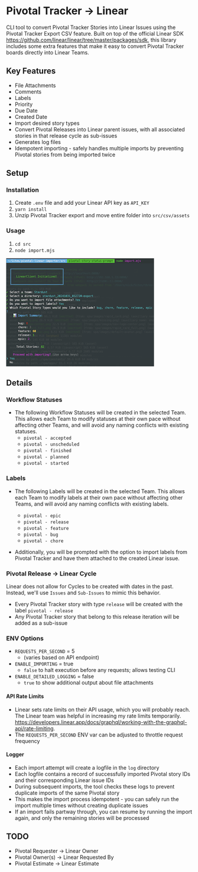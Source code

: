 # Pivotal Tracker -> Linear
CLI tool to convert Pivotal Tracker Stories into Linear Issues using the Pivotal Tracker Export CSV feature. Built on top of the official Linear SDK https://github.com/linear/linear/tree/master/packages/sdk, this library includes some extra features that make it easy to convert Pivotal Tracker boards directly into Linear Teams.

## Key Features
- File Attachments
- Comments
- Labels
- Priority
- Due Date
- Created Date
- Import desired story types
- Convert Pivotal Releases into Linear parent issues, with all associated stories in that release cycle as sub-issues
- Generates log files
- Idempotent importing - safely handles multiple imports by preventing Pivotal stories from being imported twice

## Setup
### Installation
1. Create `.env` file and add your Linear API key as `API_KEY`
2. `yarn install`
3. Unzip Pivotal Tracker export and move entire folder into `src/csv/assets`

### Usage
1. `cd src`
2. `node import.mjs`

![alt text](image-4.png)

## Details
### Workflow Statuses
- The following Workflow Statuses will be created in the selected Team. This allows each Team to modify statuses at their own pace without affecting other Teams, and will avoid any naming conflicts with existing statuses.
  - `pivotal - accepted`
  - `pivotal - unscheduled`
  - `pivotal - finished`
  - `pivotal - planned`
  - `pivotal - started`

### Labels
- The following Labels will be created in the selected Team. This allows each Team to modify labels at their own pace without affecting other Teams, and will avoid any naming conflicts with existing labels.
  - `pivotal - epic`
  - `pivotal - release`
  - `pivotal - feature`
  - `pivotal - bug`
  - `pivotal - chore`

- Additionally, you will be prompted with the option to import labels from Pivotal Tracker and have them attached to the created Linear issue.


### Pivotal Release -> Linear Cycle
Linear does not allow for Cycles to be created with dates in the past. Instead, we'll use `Issues` and `Sub-Issues` to mimic this behavior.
  - Every Pivotal Tracker story with type `release` will be created with the label `pivotal - release`
  - Any Pivotal Tracker story that belong to this release iteration will be added as a sub-issue

### ENV Options
- `REQUESTS_PER_SECOND` = 5
  - (varies based on API endpoint)
- `ENABLE_IMPORTING` = true
  - `false` to halt execution before any requests; allows testing CLI
- `ENABLE_DETAILED_LOGGING` = false
  - `true` to show additional output about file attachments

#### API Rate Limits
- Linear sets rate limits on their API usage, which you will probably reach. The Linear team was helpful in increasing my rate limits temporarily. https://developers.linear.app/docs/graphql/working-with-the-graphql-api/rate-limiting.
- The `REQUESTS_PER_SECOND` ENV var can be adjusted to throttle request frequency

#### Logger
- Each import attempt will create a logfile in the `log` directory
- Each logfile contains a record of successfully imported Pivotal story IDs and their corresponding Linear issue IDs
- During subsequent imports, the tool checks these logs to prevent duplicate imports of the same Pivotal story
- This makes the import process idempotent - you can safely run the import multiple times without creating duplicate issues
- If an import fails partway through, you can resume by running the import again, and only the remaining stories will be processed

## TODO
- Pivotal Requester -> Linear Owner
- Pivotal Owner(s) -> Linear Requested By
- Pivotal Estimate -> Linear Estimate
